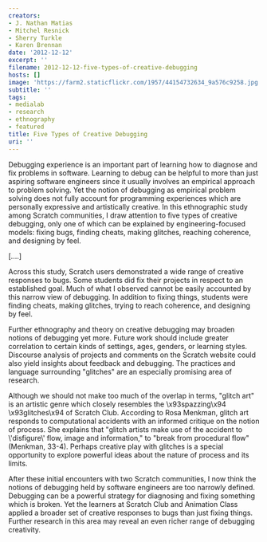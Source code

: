 ```yaml
---
creators:
- J. Nathan Matias
- Mitchel Resnick
- Sherry Turkle
- Karen Brennan
date: '2012-12-12'
excerpt: ''
filename: 2012-12-12-five-types-of-creative-debugging
hosts: []
image: 'https://farm2.staticflickr.com/1957/44154732634_9a576c9258.jpg'
subtitle: ''
tags:
- medialab
- research
- ethnography
- featured
title: Five Types of Creative Debugging
uri: ''
---
```


<p>Debugging experience is an important part of learning how to diagnose and fix problems in software. Learning to debug can be helpful to more than just aspiring software engineers since it usually involves an empirical approach to problem solving. Yet the notion of debugging as empirical problem solving does not fully account for programming experiences which are personally expressive and artistically creative. In this ethnographic study among Scratch communities, I draw attention to five types of creative debugging, only one of which can be explained by engineering-focused models: fixing bugs, finding cheats, making glitches, reaching coherence, and designing by feel.</p>

<p>[....]</p>

<p>Across this study, Scratch users demonstrated a wide range of creative responses to bugs. Some students did fix their projects in respect to an established goal. Much of what I observed cannot be easily accounted by this narrow view of debugging. In addition to fixing things, students were finding cheats, making glitches, trying to reach coherence, and designing by feel.</p>

<p>Further ethnography and theory on creative debugging may broaden notions of debugging yet more. Future work should include greater correlation to certain kinds of settings, ages, genders, or learning styles. Discourse analysis of projects and comments on the Scratch website could also yield insights about feedback and debugging. The practices and language surrounding "glitches" are an especially promising area of research.</p>

<p>Although we should not make too much of the overlap in terms, "glitch art" is an artistic genre which closely resembles the \x93spazzing\x94 \x93glitches\x94 of Scratch Club. According to Rosa Menkman, glitch art responds to computational accidents with an informed critique on the notion of process. She explains that "glitch artists make use of the accident to \'disfigure\' flow, image and information," to "break from procedural flow" (Menkman, 33-4). Perhaps creative play with glitches is a special opportunity to explore powerful ideas about the nature of process and its limits.

<p>After these initial encounters with two Scratch communities, I now think the notions of debugging held by software engineers are too narrowly defined. Debugging can be a powerful strategy for diagnosing and fixing something which is broken. Yet the learners at Scratch Club and Animation Class applied a broader set of creative responses to bugs than just fixing things. Further research in this area may reveal an even richer range of debugging creativity.</p>
